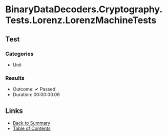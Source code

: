 # BinaryDataDecoders.Cryptography.Tests.Lorenz.LorenzMachineTests

## Test

### Categories

* Unit

### Results

* Outcome: ✔ Passed
* Duration: 00:00:00.06

## Links

* [Back to Summary](../Summary.md)
* [Table of Contents](../../TOC.md)
